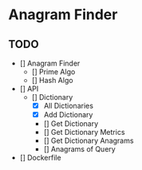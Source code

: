 # Anagram Finder

## TODO

- [] Anagram Finder
  + [] Prime Algo
  + [] Hash Algo
- [] API
  + [] Dictionary
    - [x] All Dictionaries
    - [x] Add Dictionary
    - [] Get Dictionary
    - [] Get Dictionary Metrics
    - [] Get Dictionary Anagrams
    - [] Anagrams of Query
- [] Dockerfile
